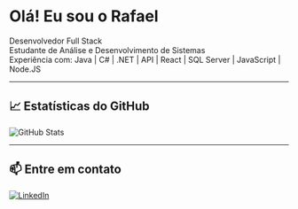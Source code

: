 # Olá! Eu sou o Rafael

Desenvolvedor Full Stack  
Estudante de Análise e Desenvolvimento de Sistemas   
Experiência com: Java | C# | .NET | API | React | SQL Server | JavaScript | Node.JS  

---

## 📈 Estatísticas do GitHub
![GitHub Stats](https://github-readme-stats.vercel.app/api?username=rafaelhluz&show_icons=true&theme=radical)

---

## 📫 Entre em contato
[![LinkedIn](https://img.shields.io/badge/-LinkedIn-0A66C2?style=flat&logo=linkedin&logoColor=white)](https://linkedin.com/in/seu-link)
